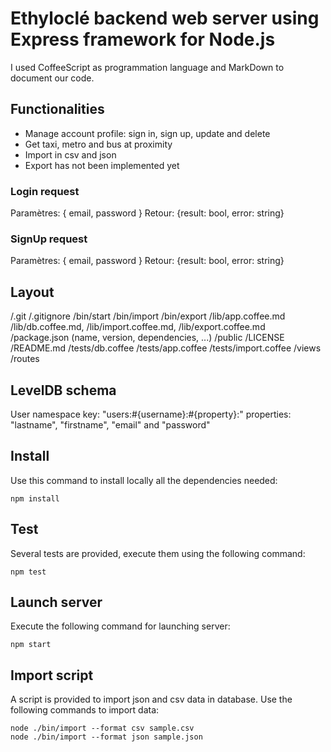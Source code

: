 # Ethyloclé backend web server using Express framework for Node.js

I used CoffeeScript as programmation language and MarkDown to document our code.

## Functionalities
* Manage account profile: sign in, sign up, update and delete
* Get taxi, metro and bus at proximity
* Import in csv and json
* Export has not been implemented yet

### Login request
Paramètres: { email, password }
Retour: {result: bool, error: string}

### SignUp request
Paramètres: { email, password }
Retour: {result: bool, error: string}

## Layout

/.git /.gitignore /bin/start /bin/import /bin/export /lib/app.coffee.md /lib/db.coffee.md, /lib/import.coffee.md, /lib/export.coffee.md /package.json (name, version, dependencies, ...) /public /LICENSE /README.md /tests/db.coffee /tests/app.coffee /tests/import.coffee /views /routes

## LevelDB schema
User namespace key: "users:#{username}:#{property}:" properties: "lastname", "firstname", "email" and "password"

## Install
Use this command to install locally all the dependencies needed:
```
npm install
```

## Test
Several tests are provided, execute them using the following command:
```
npm test
```

## Launch server
Execute the following command for launching server:
```
npm start
```

## Import script
A script is provided to import json and csv data in database. Use the following commands to import data:

```
node ./bin/import --format csv sample.csv
node ./bin/import --format json sample.json
```
